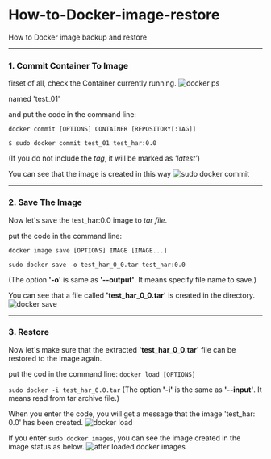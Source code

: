 # How-to-Docker-image-restore
How to Docker image backup and restore


***
### 1. Commit Container To Image

firset of all, check the Container currently running.
![docker ps](https://user-images.githubusercontent.com/51101183/58443540-6b95c680-812d-11e9-9ed5-f6ce3e1ebe1c.PNG)

named 'test_01'

and put the code in the command line:

```docker commit [OPTIONS] CONTAINER [REPOSITORY[:TAG]]```

```
$ sudo docker commit test_01 test_har:0.0
```
(If you do not include the *tag*, it will be marked as *'latest'*)


You can see that the image is created in this way
![sudo docker commit](https://user-images.githubusercontent.com/51101183/58444244-45265a00-8132-11e9-9f0e-8686b8622b6c.PNG)



***
### 2. Save The Image

Now let's save the test_har:0.0 image to *tar file*.

put the code in the command line:

```docker image save [OPTIONS] IMAGE [IMAGE...]``` 

```
sudo docker save -o test_har_0_0.tar test_har:0.0
```
(The option __'-o'__ is same as __'--output'__. It means specify file name to save.)

You can see that a file called __'test_har_0_0.tar'__ is created in the directory.
![docker save](https://user-images.githubusercontent.com/51101183/58445600-35117900-8138-11e9-8ff7-afd4d3e2473d.PNG)



***
### 3. Restore

Now let's make sure that the extracted __'test_har_0_0.tar'__ file can be restored to the image again.

put the cod in the command line:
```docker load [OPTIONS]```

```sudo docker -i test_har_0.0.tar```
(The option __'-i'__ is the same as __'--input'__. It means read from tar archive file.) 

When you enter the code, you will get a message that the image 'test_har: 0.0' has been created.
![docker load](https://user-images.githubusercontent.com/51101183/58445183-a4866900-8136-11e9-85eb-b4c719cfecd5.PNG)

If you enter ```sudo docker images```, 
you can see the image created in the image status as below.
![after loaded docker images](https://user-images.githubusercontent.com/51101183/58445404-7e14fd80-8137-11e9-961b-b309c71fac26.PNG)


